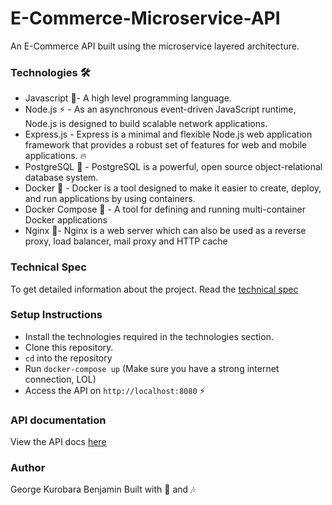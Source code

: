 # E-Commerce-Microservice-API
An E-Commerce API built using the microservice layered architecture.

### Technologies 🛠
- Javascript 🦂- A high level programming language.
- Node.js :zap: - As an asynchronous event-driven JavaScript runtime, Node.js is designed to build scalable network applications.
- Express.js - Express is a minimal and flexible Node.js web application framework that provides a robust set of features for web and mobile applications. :fire:
- PostgreSQL :elephant: - PostgreSQL is a powerful, open source object-relational database system.
- Docker 🐳 - Docker is a tool designed to make it easier to create, deploy, and run applications by using containers.
- Docker Compose 🐙 - A tool for defining and running multi-container Docker applications
- Nginx 🚀- Nginx is a web server which can also be used as a reverse proxy, load balancer, mail proxy and HTTP cache


### Technical Spec
To get detailed information about the project. Read the [technical spec](https://docs.google.com/document/d/1t7YJjE6XvJiSVJBB21uKI7QaO5-j2KCg1DeLgAICtDA/edit?usp=sharing)

### Setup Instructions
- Install the technologies required in the technologies section.
- Clone this repository.
- `cd` into the repository
- Run `docker-compose up` (Make sure you have a strong internet connection, LOL)
- Access the API on `http://localhost:8080` :zap:

### API documentation
View the API docs [here](https://documenter.getpostman.com/view/5935573/Szmk1bGQ)

### Author 
George Kurobara Benjamin
Built with 🍹 and 🎶
